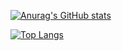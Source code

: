 <!--
### Hi there 👋
-->

[![Anurag's GitHub stats](https://github-readme-stats.vercel.app/api?username=av1ppp&show_icons=true&theme=dracula&count_private=true)](https://github.com/anuraghazra/github-readme-stats)

[![Top Langs](https://github-readme-stats.vercel.app/api/top-langs/?username=av1ppp&theme=dracula)](https://github.com/anuraghazra/github-readme-stats)
